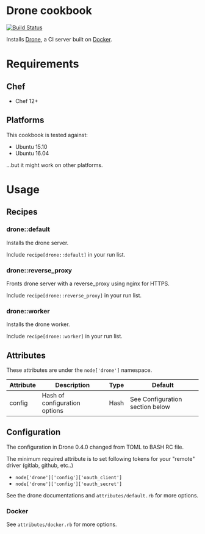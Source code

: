 # Drone cookbook
[![Build Status](https://travis-ci.org/jmccann/chef-drone.svg?branch=master)](https://travis-ci.org/jmccann/chef-drone)

Installs [Drone](https://github.com/drone/drone), a CI server built on [Docker](https://www.docker.io).

# Requirements

## Chef

* Chef 12+

## Platforms

This cookbook is tested against:

* Ubuntu 15.10
* Ubuntu 16.04

...but it might work on other platforms.

# Usage
## Recipes
### drone::default
Installs the drone server.

Include `recipe[drone::default]` in your run list.

### drone::reverse_proxy
Fronts drone server with a reverse_proxy using nginx for HTTPS.

Include `recipe[drone::reverse_proxy]` in your run list.

### drone::worker
Installs the drone worker.

Include `recipe[drone::worker]` in your run list.

## Attributes

These attributes are under the `node['drone']` namespace.

Attribute | Description | Type | Default
----------|-------------|------|--------
config | Hash of configuration options | Hash | See Configuration section below

## Configuration

The configuration in Drone 0.4.0 changed from TOML to BASH RC file.

The minimum required attribute is to set following tokens for your "remote" driver (gitlab, github, etc..)

* `node['drone']['config']['oauth_client']`
* `node['drone']['config']['oauth_secret']`

See the drone documentations and `attributes/default.rb` for more options.

### Docker

See `attributes/docker.rb` for more options.
